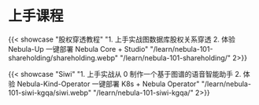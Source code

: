 # 上手课程


{{< showcase "股权穿透教程" "1. 上手实战图数据库股权关系穿透 2. 体验 Nebula-Up 一键部署 Nebula Core + Studio" "/learn/nebula-101-shareholding/shareholding.webp" "/learn/nebula-101-shareholding/" 2>}}

{{< showcase "Siwi" "1. 上手实战从 0 制作一个基于图谱的语音智能助手 2. 体验 Nebula-Kind-Operator 一键部署 K8s + Nebula Operator" "/learn/nebula-101-siwi-kgqa/siwi.webp" "/learn/nebula-101-siwi-kgqa/" 2>}}
